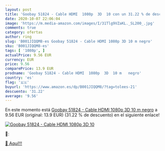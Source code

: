 ```yaml
---
layout: post
title: 'Goobay 51824 - Cable HDMI  1080p  3D  10 con un 31.22 % de descuento'
date: 2020-10-07 22:06:04
image: 'https://m.media-amazon.com/images/I/31Tlg9VZaKL._SL200_.jpg'
comments: true
category: ofertas
author: ring
slug: 'B001JIQQM8-es Goobay 51824 - Cable HDMI 1080p 3D 10 m negro'
sku: 'B001JIQQM8-es'
tags: [ '1080p', ]
actualPrice: 9.56 EUR
currency: EUR
price: 9.56
comparePrice: 13.9 EUR
prodname: 'Goobay 51824 - Cable HDMI  1080p  3D  10 m   negro'
country: 'es'
flag: '🇪🇸'
buyurl: 'https://www.amazon.es/dp/B001JIQQM8/?tag=tolees-21'
descuento: '31.22'
average: '9.56'
---
```


En este momento está [Goobay 51824 - Cable HDMI  1080p  3D  10 m   negro](https://www.amazon.es/dp/B001JIQQM8/?tag=tolees-21) a 9.56 EUR (original: 13.9 EUR) (31.22 %  de descuento) en el siguiente enlace!

[![Goobay 51824 - Cable HDMI  1080p  3D  10](https://m.media-amazon.com/images/I/31Tlg9VZaKL._SL200_.jpg)](https://www.amazon.es/dp/B001JIQQM8/?tag=tolees-21)

🔎:


[🛒 Aquí!!!](https://www.amazon.es/dp/B001JIQQM8/?tag=tolees-21)
